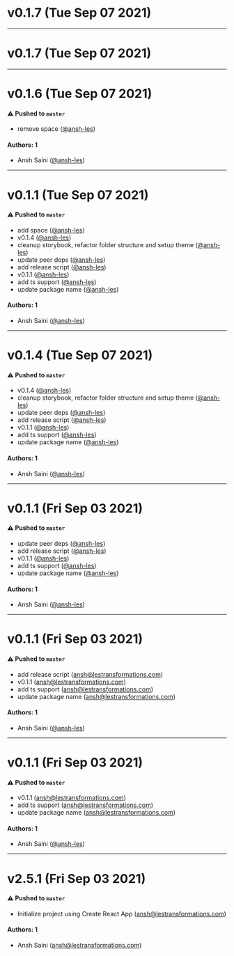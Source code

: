 # v0.1.7 (Tue Sep 07 2021)



---

# v0.1.7 (Tue Sep 07 2021)



---

# v0.1.6 (Tue Sep 07 2021)

#### ⚠️ Pushed to `master`

- remove space ([@ansh-les](https://github.com/ansh-les))

#### Authors: 1

- Ansh Saini ([@ansh-les](https://github.com/ansh-les))

---

# v0.1.1 (Tue Sep 07 2021)

#### ⚠️ Pushed to `master`

- add space ([@ansh-les](https://github.com/ansh-les))
- v0.1.4 ([@ansh-les](https://github.com/ansh-les))
- cleanup storybook, refactor folder structure and setup theme ([@ansh-les](https://github.com/ansh-les))
- update peer deps ([@ansh-les](https://github.com/ansh-les))
- add release script ([@ansh-les](https://github.com/ansh-les))
- v0.1.1 ([@ansh-les](https://github.com/ansh-les))
- add ts support ([@ansh-les](https://github.com/ansh-les))
- update package name ([@ansh-les](https://github.com/ansh-les))

#### Authors: 1

- Ansh Saini ([@ansh-les](https://github.com/ansh-les))

---

# v0.1.4 (Tue Sep 07 2021)

#### ⚠️ Pushed to `master`

- v0.1.4 ([@ansh-les](https://github.com/ansh-les))
- cleanup storybook, refactor folder structure and setup theme ([@ansh-les](https://github.com/ansh-les))
- update peer deps ([@ansh-les](https://github.com/ansh-les))
- add release script ([@ansh-les](https://github.com/ansh-les))
- v0.1.1 ([@ansh-les](https://github.com/ansh-les))
- add ts support ([@ansh-les](https://github.com/ansh-les))
- update package name ([@ansh-les](https://github.com/ansh-les))

#### Authors: 1

- Ansh Saini ([@ansh-les](https://github.com/ansh-les))

---

# v0.1.1 (Fri Sep 03 2021)

#### ⚠️ Pushed to `master`

- update peer deps ([@ansh-les](https://github.com/ansh-les))
- add release script ([@ansh-les](https://github.com/ansh-les))
- v0.1.1 ([@ansh-les](https://github.com/ansh-les))
- add ts support ([@ansh-les](https://github.com/ansh-les))
- update package name ([@ansh-les](https://github.com/ansh-les))

#### Authors: 1

- Ansh Saini ([@ansh-les](https://github.com/ansh-les))

---

# v0.1.1 (Fri Sep 03 2021)

#### ⚠️ Pushed to `master`

- add release script (ansh@lestransformations.com)
- v0.1.1 (ansh@lestransformations.com)
- add ts support (ansh@lestransformations.com)
- update package name (ansh@lestransformations.com)

#### Authors: 1

- Ansh Saini ([@ansh-les](https://github.com/ansh-les))

---

# v0.1.1 (Fri Sep 03 2021)

#### ⚠️ Pushed to `master`

- v0.1.1 (ansh@lestransformations.com)
- add ts support (ansh@lestransformations.com)
- update package name (ansh@lestransformations.com)

#### Authors: 1

- Ansh Saini ([@ansh-les](https://github.com/ansh-les))

---

# v2.5.1 (Fri Sep 03 2021)

#### ⚠️ Pushed to `master`

- Initialize project using Create React App (ansh@lestransformations.com)

#### Authors: 1

- Ansh Saini (ansh@lestransformations.com)
